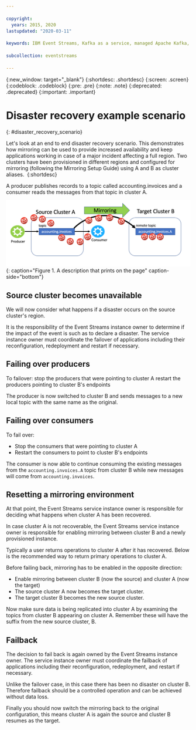 ```yaml
---

copyright:
  years: 2015, 2020
lastupdated: "2020-03-11"

keywords: IBM Event Streams, Kafka as a service, managed Apache Kafka, replication, failover, scenario, disaster recovery, mirroring

subcollection: eventstreams

---
```


{:new_window: target="_blank"}
{:shortdesc: .shortdesc}
{:screen: .screen}
{:codeblock: .codeblock}
{:pre: .pre}
{:note: .note}
{:deprecated: .deprecated}
{:important: .important}

# Disaster recovery example scenario 
{: #disaster_recovery_scenario}

Let's look at an end to end disaster recovery scenario. This demonstrates how mirroring can be used to provide increased availability and keep applications working in case of a major incident affecting a full region. Two clusters have been provisioned in different regions and configured for mirroring (following the Mirroring Setup Guide) using A and B as cluster aliases. 
{:shortdesc}

A producer publishes records to a topic called accounting.invoices and a consumer reads the messages from that topic in cluster A.

![Mirroring overview diagram.](disaster1.png "Diagram that shows a Kafka architecture. A producer is feeding into a Kafka topic over 3 partitions and the messages are then being subscribed to by consumers."){: caption="Figure 1. A description that prints on the page" caption-side="bottom"}

## Source cluster becomes unavailable 
We will now consider what happens if a disaster occurs on the source cluster's region.

<diagram>

It is the responsibility of the Event Streams instance owner to determine if the impact of the event is such as to declare a disaster. The service instance owner must coordinate the failover of applications including their reconfiguration, redeployment and restart if necessary.

## Failing over producers 

To failover:
stop the producers that were pointing to cluster A
restart the producers pointing to cluster B's endpoints

<diagram>

The producer is now switched to cluster B and sends messages to a new local topic with the same name as the original.

## Failing over consumers
To fail over:

- Stop the consumers that were pointing to cluster A
- Restart the consumers to point to cluster B's endpoints

<diagram>

The consumer is now able to continue consuming the existing messages from the `accounting.invoices.A` topic from cluster B while new messages will come from `accounting.invoices`.

## Resetting a mirroring environment

At that point, the Event Streams service instance owner is responsible for deciding what happens when cluster A has been recovered. 

In case cluster A is not recoverable, the Event Streams service instance owner is responsible for enabling mirroring between cluster B and a newly provisioned instance.

Typically a user returns operations to cluster A after it has recovered. Below is the recommended way to return primary operations to cluster A.

Before failing back, mirroring has to be enabled in the opposite direction:
- Enable mirroring between cluster B (now the source) and cluster A (now the target)
- The source cluster A now becomes the target cluster.
- The target cluster B becomes the new source cluster.

Now make sure data is being replicated into cluster A by examining the topics from cluster B appearing on cluster A. Remember these will have the suffix from the new source cluster, B.

<diagram>

## Failback

The decision to fail back is again owned by the Event Streams instance owner. The service instance owner must coordinate the failback of applications including their reconfiguration, redeployment, and restart if necessary.

Unlike the failover case, in this case there has been no disaster on cluster B. Therefore failback should be a controlled operation and can be achieved without data loss. 

<diagram>

Finally you should now switch the mirroring back to the original configuration, this means cluster A is again the source and cluster B resumes as the target.